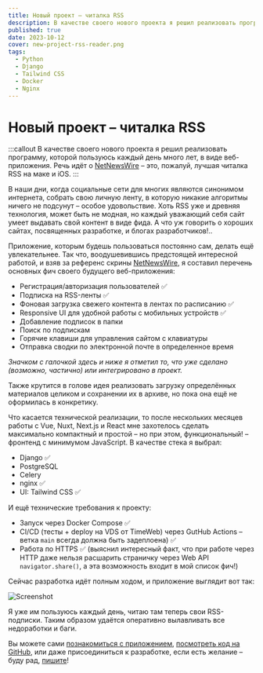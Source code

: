 ```yaml
---
title: Новый проект – читалка RSS
description: В качестве своего нового проекта я решил реализовать программу, которой пользуюсь каждый день много лет, в виде веб-приложения.
published: true
date: 2023-10-12
cover: new-project-rss-reader.png
tags:
  - Python
  - Django
  - Tailwind CSS
  - Docker
  - Nginx
---
```


# Новый проект – читалка RSS

:::callout
В качестве своего нового проекта я решил реализовать программу, которой пользуюсь каждый день много лет, в виде веб-приложения. Речь идёт о [NetNewsWire](https://netnewswire.com/) – это, пожалуй, лучшая читалка RSS на маке и iOS.
:::

В наши дни, когда социальные сети для многих являются синонимом интернета, собрать свою личную ленту, в которую никакие алгоритмы ничего не подсунут – особое удовольствие. Хоть RSS уже и древняя технология, может быть не модная, но каждый уважающий себя сайт умеет выдавать свой контент в виде фида. А что уж говорить о хороших сайтах, посвященных разработке, и блогах разработчиков!..

Приложение, которым будешь пользоваться постоянно сам, делать ещё увлекательнее. Так что, воодушевившись предстоящей интересной работой, и взяв за референс скрины [NetNewsWire](https://netnewswire.com/), я составил перечень основных фич своего будущего веб-приложения:

 - Регистрация/авторизация пользователей ✅
 - Подписка на RSS-ленты ✅
 - Фоновая загрузка свежего контента в лентах по расписанию ✅
 - Responsive UI для удобной работы с мобильных устройств ✅
 - Добавление подписок в папки
 - Поиск по подпискам
 - Горячие клавиши для управления сайтом с клавиатуры
 - Отправка сводки по электронной почте в определенное время

_Значком с галочкой здесь и ниже я отметил то, что уже сделано (возможно, частично) или интегрировано в проект._

Также крутится в голове идея реализовать загрузку определённых материалов целиком и сохранении их в архиве, но пока она ещё не оформилась в конкретику.

Что касается технической реализации, то после нескольких месяцев работы с Vue, Nuxt, Next.js и React мне захотелось сделать максимально компактный и простой – но при этом, функциональный! – фронтенд с минимумом JavaScript. В качестве стека я выбрал:

- Django ✅
- PostgreSQL
- Celery
- nginx ✅
- UI: Tailwind CSS ✅

И ещё технические требования к проекту:

 - Запуск через Docker Compose ✅
 - CI/CD (тесты + deploy на VDS от TimeWeb) через GutHub Actions – ветка `main` всегда должна быть задеплоена) ✅
 - Работа по HTTPS ✅ (выяснил интересный факт, что при работе через HTTP даже нельзя расшарить страничку через Web API `navigator.share()`, а эта возможность входит в мой список фич!)

Сейчас разработка идёт полным ходом, и приложение выглядит вот так:

![Screenshot](/images/blog/new-project-rss-reader.png)

Я уже им пользуюсь каждый день, читаю там теперь свои RSS-подписки. Таким образом удаётся оперативно вылавливать все недоработки и баги.

Вы можете сами [познакомиться с приложением](https://rss.hazadus.ru/), [посмотреть код на GitHub](https://github.com/hazadus/django-rss-reader/), или даже присоединиться к разработке, если есть желание – буду рад, [пишите](https://hazadus.ru/about/#contact)! 